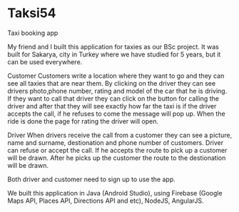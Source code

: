 # Taksi54
Taxi booking app

My friend and I built this application for taxies as our BSc project. It was built for Sakarya, city in Turkey where we have studied for
5 years, but it can be used everywhere. 

Customer
Customers write a location where they want to go and they can see all taxies that are near them. By clicking on the driver they can see
drivers photo,phone number, rating and model of the car that he is driving. If they want to call that driver they can click on the button
for calling the driver and after that they will see exactly how far the taxi is if the driver accepts the call, if he refuses to come the
message will pop up. When the ride is done the page for rating the driver will open.

Driver
When drivers receive the call from a customer they can see a picture, name and surname, destionation and phone number of customers. Driver
can refuse or accept the call. If he accepts the route to pick up a customer will be drawn. After he picks up the customer the route to the 
destionation will be drawn.

Both driver and customer need to sign up to use the app.

We built this application in Java (Android Studio), using Firebase (Google Maps API, Places API, Directions API and etc), NodeJS, AngularJS.
